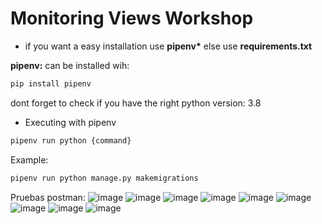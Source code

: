 # Monitoring Views Workshop

* if you want a easy installation use **pipenv\*** else use **requirements.txt**

**pipenv:** can be installed wih:

```bash
pip install pipenv
```

dont forget to check if you have the right python version: 3.8

* Executing with pipenv 
```bash
pipenv run python {command}
```
Example:
```bash
pipenv run python manage.py makemigrations 
```
Pruebas postman:
![image](https://user-images.githubusercontent.com/69610928/153781935-5cff25a3-3685-42b0-944d-48ae5ec298b5.png)
![image](https://user-images.githubusercontent.com/69610928/153781949-d4e3a780-3a9e-419d-af64-c659bd64e5d0.png)
![image](https://user-images.githubusercontent.com/69610928/153781964-929e4239-42ee-4d48-b109-9d12718ab1bb.png)
![image](https://user-images.githubusercontent.com/69610928/153781980-ce38a3d9-0d87-4080-9aac-991d9f220324.png)
![image](https://user-images.githubusercontent.com/69610928/153782001-22a98b80-e6ef-4872-9d9c-e4110aeb9ecc.png)
![image](https://user-images.githubusercontent.com/69610928/153782015-6fcd8e07-e301-4245-8e4b-f2d5b228925e.png)
![image](https://user-images.githubusercontent.com/69610928/153782034-11bac566-c93e-4e1e-ac12-d6c2bb503945.png)
![image](https://user-images.githubusercontent.com/69610928/153782046-f23ad345-c109-4e78-ab15-88a7e2737bea.png)
![image](https://user-images.githubusercontent.com/69610928/153782057-f745be32-6461-4915-8516-fbe20ea3e591.png)
